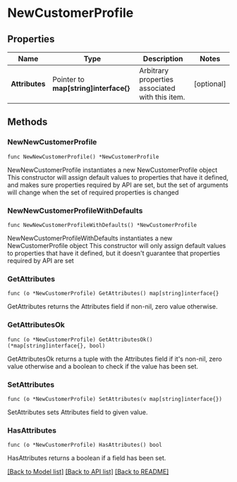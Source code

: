 # NewCustomerProfile

## Properties

Name | Type | Description | Notes
------------ | ------------- | ------------- | -------------
**Attributes** | Pointer to **map[string]interface{}** | Arbitrary properties associated with this item. | [optional] 

## Methods

### NewNewCustomerProfile

`func NewNewCustomerProfile() *NewCustomerProfile`

NewNewCustomerProfile instantiates a new NewCustomerProfile object
This constructor will assign default values to properties that have it defined,
and makes sure properties required by API are set, but the set of arguments
will change when the set of required properties is changed

### NewNewCustomerProfileWithDefaults

`func NewNewCustomerProfileWithDefaults() *NewCustomerProfile`

NewNewCustomerProfileWithDefaults instantiates a new NewCustomerProfile object
This constructor will only assign default values to properties that have it defined,
but it doesn't guarantee that properties required by API are set

### GetAttributes

`func (o *NewCustomerProfile) GetAttributes() map[string]interface{}`

GetAttributes returns the Attributes field if non-nil, zero value otherwise.

### GetAttributesOk

`func (o *NewCustomerProfile) GetAttributesOk() (*map[string]interface{}, bool)`

GetAttributesOk returns a tuple with the Attributes field if it's non-nil, zero value otherwise
and a boolean to check if the value has been set.

### SetAttributes

`func (o *NewCustomerProfile) SetAttributes(v map[string]interface{})`

SetAttributes sets Attributes field to given value.

### HasAttributes

`func (o *NewCustomerProfile) HasAttributes() bool`

HasAttributes returns a boolean if a field has been set.


[[Back to Model list]](../README.md#documentation-for-models) [[Back to API list]](../README.md#documentation-for-api-endpoints) [[Back to README]](../README.md)


